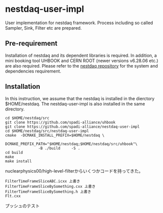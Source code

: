 # nestdaq-user-impl


User implementation for	nestdaq	framework.
Process	including so called Sampler, Sink, Filter etc are prepared.

## Pre-requirement

Installation of	nestdaq	and its	dependent libraries is required.
In addition, a mini booking tool UHBOOK and CERN ROOT (newer versions v6.28.06 etc.) are also required.
Please refer to the [nestdaq repository](https://github.com/spadi-alliance/nestdaq) for the system	and dependencies requirement.

## Installation

In this instruction, we assume that the nestdaq is installed in the dierctory $HOME/nestdaq. The nestdaq-user-impl is also installed in the same directory.
```
cd $HOME/nestdaq/src
git clone https://github.com/spadi-alliance/uhbook
git clone https://github.com/spadi-alliance/nestdaq-user-impl
cd $HOME/nestdaq/src/nestdaq-user-impl
cmake  -DCMAKE_INSTALL_PREFIX=$HOME/nestdaq \
               -DCMAKE_PREFIX_PATH="$HOME/nestdaq;$HOME/nestdaq/src/uhbook"\
               -B ./build     -S .
cd build
make
make install
```
nuclearphysics00/high-level-filterからいくつかコードを持ってきた。
```
FilterTimeFrameSliceABC.icxx 上書き
FilterTimeFrameSliceBySomething.cxx 上書き
FilterTimeFrameSliceBySomething.h 上書き
Flt.cxx
```
プッシュのテスト
